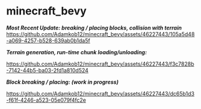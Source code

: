 # minecraft_bevy
***Most Recent Update: breaking / placing blocks, collision with terrain***
https://github.com/Adamkob12/minecraft_bevy/assets/46227443/105a5d48-a069-4257-b528-639ab0b1da5f



***Terrain generation, run-time chunk loading/unloading:***

https://github.com/Adamkob12/minecraft_bevy/assets/46227443/f3c7828b-7142-44b5-ba03-2fd1a810d524


***Block breaking / placing: (work in progress)***

https://github.com/Adamkob12/minecraft_bevy/assets/46227443/dc65b1d3-f61f-4246-a523-05e079f4fc2e


